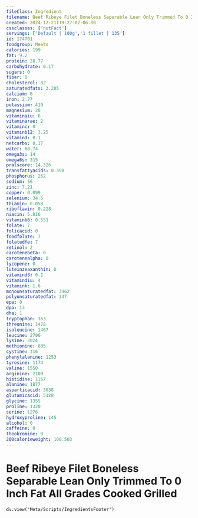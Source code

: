 ```yaml
---
fileClass: Ingredient
filename: Beef Ribeye Filet Boneless Separable Lean Only Trimmed To 0 Inch Fat All Grades Cooked Grilled
created: 2024-12-21T19:27:02-06:00
cssclasses: ['nutFact']
servings: ['Default | 100g','1 fillet | 135']
id: 174701
foodgroup: Meats
calories: 199
fat: 9.2
protein: 28.77
carbohydrate: 0.17
sugars: 0
fiber: 0
cholesterol: 82
saturatedfats: 3.205
calcium: 6
iron: 2.77
potassium: 410
magnesium: 28
vitaminaiu: 6
vitaminarae: 2
vitaminc: 0
vitaminb12: 3.25
vitamind: 0.1
netcarbs: 0.17
water: 60.74
omega3s: 14
omega6s: 315
pralscore: 14.326
transfattyacids: 0.398
phosphorus: 262
sodium: 56
zinc: 7.21
copper: 0.099
selenium: 34.5
thiamin: 0.058
riboflavin: 0.228
niacin: 5.816
vitaminb6: 0.551
folate: 7
folicacid: 0
foodfolate: 7
folatedfe: 7
retinol: 2
carotenebeta: 0
carotenealpha: 0
lycopene: 0
luteinzeaxanthin: 0
vitamind3: 0.1
vitamindiu: 4
vitamink: 1.6
monounsaturatedfat: 3962
polyunsaturatedfat: 347
epa: 0
dpa: 13
dha: 1
tryptophan: 353
threonine: 1478
isoleucine: 1467
leucine: 2706
lysine: 3024
methionine: 835
cystine: 316
phenylalanine: 1253
tyrosine: 1174
valine: 1550
arginine: 2109
histidine: 1167
alanine: 1877
asparticacid: 3038
glutamicacid: 5128
glycine: 1355
proline: 1320
serine: 1276
hydroxyproline: 145
alcohol: 0
caffeine: 0
theobromine: 0
200calorieweight: 100.503
---
```


# Beef Ribeye Filet Boneless Separable Lean Only Trimmed To 0 Inch Fat All Grades Cooked Grilled

```dataviewjs
dv.view("Meta/Scripts/IngredientsFooter")
```